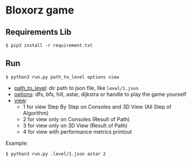 # Bloxorz game

## Requirements Lib

```
$ pip3 install -r requirement.txt
```

## Run

```
$ python3 run.py path_to_level options view
```

* [path_to_level](): dir path to json file, like `level/1.json`
* [options](): dfs, bfs, hill, astar, dijkstra or handle to play the game yourself
* [view]():
    + 1 for view Step By Step on Consoles and 3D View (All Step of Algorithm)
    + 2 for view only on Consoles (Result of Path)
    + 3 for view only on 3D View (Result of Path)
    + 4 for view with performance metrics printout

Example:
```
$ python3 run.py .level/1.json astar 2
```
